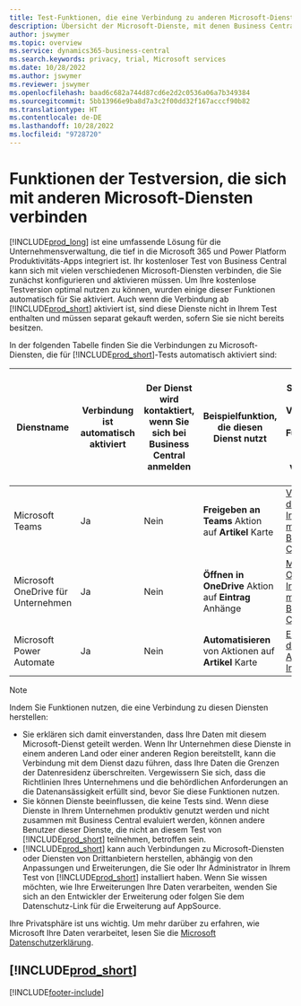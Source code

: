 ```yaml
---
title: Test-Funktionen, die eine Verbindung zu anderen Microsoft-Diensten herstellen
description: Übersicht der Microsoft-Dienste, mit denen Business Central in der Testversion verbunden ist.
author: jswymer
ms.topic: overview
ms.service: dynamics365-business-central
ms.search.keywords: privacy, trial, Microsoft services
ms.date: 10/28/2022
ms.author: jswymer
ms.reviewer: jswymer
ms.openlocfilehash: baad6c682a744d87cd6e2d2c0536a06a7b349384
ms.sourcegitcommit: 5bb13966e9ba8d7a3c2f00dd32f167acccf90b82
ms.translationtype: HT
ms.contentlocale: de-DE
ms.lasthandoff: 10/28/2022
ms.locfileid: "9728720"
---
```

# <a name="trial-features-that-connect-to-other-microsoft-services"></a>Funktionen der Testversion, die sich mit anderen Microsoft-Diensten verbinden 

[!INCLUDE[prod_long](includes/prod_long.md)] ist eine umfassende Lösung für die Unternehmensverwaltung, die tief in die Microsoft 365 und Power Platform Produktivitäts-Apps integriert ist. Ihr kostenloser Test von Business Central kann sich mit vielen verschiedenen Microsoft-Diensten verbinden, die Sie zunächst konfigurieren und aktivieren müssen. Um Ihre kostenlose Testversion optimal nutzen zu können, wurden einige dieser Funktionen automatisch für Sie aktiviert. Auch wenn die Verbindung ab [!INCLUDE[prod_short](includes/prod_short.md)] aktiviert ist, sind diese Dienste nicht in Ihrem Test enthalten und müssen separat gekauft werden, sofern Sie sie nicht bereits besitzen.

In der folgenden Tabelle finden Sie die Verbindungen zu Microsoft-Diensten, die für [!INCLUDE[prod_short](includes/prod_short.md)]-Tests automatisch aktiviert sind:

|Dienstname|Verbindung ist automatisch aktiviert |Der Dienst wird kontaktiert, wenn Sie sich bei Business Central anmelden |Beispielfunktion, die diesen Dienst nutzt | Erfahren Sie, wie Sie die Verbindung und die Funktionen, die sie nutzen, verwalten können|  
|------------|-------------|--------|------------|-------------|
|Microsoft Teams|Ja|Nein|**Freigeben an Teams** Aktion auf **Artikel** Karte |[Verwaltung der Teams-Integration mit Business Central](admin-teams-integration.md)|  
|Microsoft OneDrive für Unternehmen|Ja|Nein|**Öffnen in OneDrive** Aktion auf **Eintrag** Anhänge |[Managing OneDrive Integration mit Business Central](admin-onedrive-integration.md#configure-onedrive-using-onedrive-setup)|  
| Microsoft Power Automate |Ja|Nein|**Automatisieren** von Aktionen auf **Artikel** Karte |[Einrichten der Power Automate-Integration](/dynamics365/business-central/dev-itpro/powerplatform/power-automate-setup)|  

> [!NOTE]
> Indem Sie Funktionen nutzen, die eine Verbindung zu diesen Diensten herstellen: 
>
> - Sie erklären sich damit einverstanden, dass Ihre Daten mit diesem Microsoft-Dienst geteilt werden. Wenn Ihr Unternehmen diese Dienste in einem anderen Land oder einer anderen Region bereitstellt, kann die Verbindung mit dem Dienst dazu führen, dass Ihre Daten die Grenzen der Datenresidenz überschreiten. Vergewissern Sie sich, dass die Richtlinien Ihres Unternehmens und die behördlichen Anforderungen an die Datenansässigkeit erfüllt sind, bevor Sie diese Funktionen nutzen. 
> - Sie können Dienste beeinflussen, die keine Tests sind. Wenn diese Dienste in Ihrem Unternehmen produktiv genutzt werden und nicht zusammen mit Business Central evaluiert werden, können andere Benutzer dieser Dienste, die nicht an diesem Test von [!INCLUDE[prod_short](includes/prod_short.md)] teilnehmen, betroffen sein.
> - [!INCLUDE[prod_short](includes/prod_short.md)] kann auch Verbindungen zu Microsoft-Diensten oder Diensten von Drittanbietern herstellen, abhängig von den Anpassungen und Erweiterungen, die Sie oder Ihr Administrator in Ihrem Test von [!INCLUDE[prod_short](includes/prod_short.md)] installiert haben. Wenn Sie wissen möchten, wie Ihre Erweiterungen Ihre Daten verarbeiten, wenden Sie sich an den Entwickler der Erweiterung oder folgen Sie dem Datenschutz-Link für die Erweiterung auf AppSource. 

Ihre Privatsphäre ist uns wichtig. Um mehr darüber zu erfahren, wie Microsoft Ihre Daten verarbeitet, lesen Sie die [Microsoft Datenschutzerklärung](https://go.microsoft.com/fwlink/?linkid=521839).

## [!INCLUDE[prod_short](includes/free_trial_md.md)]  

[!INCLUDE[footer-include](includes/footer-banner.md)]